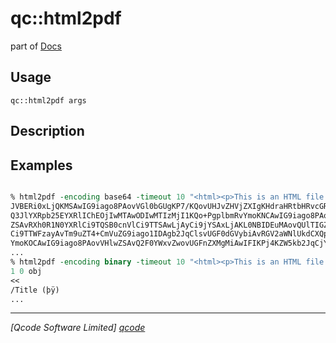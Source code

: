 qc::html2pdf
============

part of [Docs](../index.md)

Usage
-----
`qc::html2pdf args`

Description
-----------


Examples
--------
```tcl

% html2pdf -encoding base64 -timeout 10 "<html><p>This is an HTML file to be converted to a PDF</p></html>"
JVBERi0xLjQKMSAwIG9iago8PAovVGl0bGUgKP7/KQovUHJvZHVjZXIgKHdraHRtbHRvcGRmKQov
Q3JlYXRpb25EYXRlIChEOjIwMTAwODIwMTIzMjI1KQo+PgplbmRvYmoKNCAwIG9iago8PAovVHlw
ZSAvRXh0R1N0YXRlCi9TQSB0cnVlCi9TTSAwLjAyCi9jYSAxLjAKL0NBIDEuMAovQUlTIGZhbHNl
Ci9TTWFzayAvTm9uZT4+CmVuZG9iago1IDAgb2JqClsvUGF0dGVybiAvRGV2aWNlUkdCXQplbmRv
YmoKOCAwIG9iago8PAovVHlwZSAvQ2F0YWxvZwovUGFnZXMgMiAwIFIKPj4KZW5kb2JqCjYgMCBv
...
% html2pdf -encoding binary -timeout 10 "<html><p>This is an HTML file to be converted to a PDF</p></html>"
1 0 obj
<<
/Title (þÿ)
...
```

----------------------------------
*[Qcode Software Limited] [qcode]*

[qcode]: http://www.qcode.co.uk "Qcode Software"